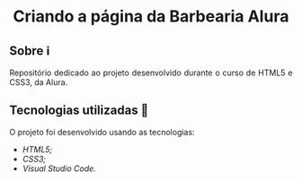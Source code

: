 <h1 align="center"> Criando a página da Barbearia Alura </h1>

## Sobre ℹ️

<p align="justify"> Repositório dedicado ao projeto desenvolvido durante o curso de HTML5 e CSS3, da Alura.</p>


##  Tecnologias utilizadas 🚀

O projeto foi desenvolvido usando as tecnologias:

- *HTML5;*
- *CSS3;*
- *Visual Studio Code.*
